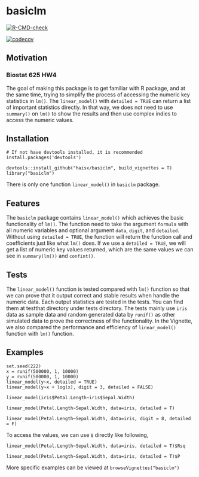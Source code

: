 # basiclm

<!-- badges: start -->
[![R-CMD-check](https://github.com/haisx/basiclm/workflows/R-CMD-check/badge.svg)](https://github.com/haisx/basiclm/actions)

[![codecov](https://codecov.io/gh/haisx/basiclm/branch/main/graph/badge.svg?token=uHnRthKzdt)](https://codecov.io/gh/haisx/basiclm)
<!-- badges: end -->



## Motivation
### Biostat 625 HW4
The goal of making this package is to get familiar with R package, and at the same time, trying to simplify the process of accessing the numeric key statistics in `lm()`. 
The `linear_model()` with `detailed = TRUE` can return a list of important statistics directly. In that way, we does not need to use `summary()` on `lm()` to show the results and then use complex indies to access the numeric values.

## Installation
```
# If not have devtools installed, it is recommended
install.packages('devtools')

devtools::install_github("haisx/basiclm", build_vignettes = T)
library("basiclm")
```
There is only one function `linear_model()` in `basiclm` package.

## Features
The `basiclm` package contains `linear_model()` which achieves the basic functionality of `lm()`. The function need to take the argument `formula` with all numeric variables and optional argument `data`, `digit`, and `detailed`. Without using `detailed = TRUE`, the function will return the function call and coefficients just like what `lm()` does. If we use a `detailed = TRUE`, we will get a list of numeric key values returned, which are the same values we can see in `summary(lm())` and `confint()`.

## Tests
The `linear_model()` function is tested compared with `lm()` function so that we can prove that it output correct and stable results when handle the numeric data. Each output statistics are tested in the tests. You can find them at testthat directory under tests directory. The tests mainly use `iris` data as sample data and random generated data by `runif()` as other simulated data to prove the correctness of the functionality. In the Vignette, we also compared the performance and efficiency of `linear_model()` function with `lm()` function.


## Examples

```
set.seed(222)
x = runif(500000, 1, 10000)
y = runif(500000, 1, 10000)
linear_model(y~x, detailed = TRUE)
linear_model(y~x + log(x), digit = 3, detailed = FALSE)
```

`linear_model(iris$Petal.Length~iris$Sepal.Width)`

`linear_model(Petal.Length~Sepal.Width, data=iris, detailed = T)`

`linear_model(Petal.Length~Sepal.Width, data=iris, digit = 8, detailed = F)`

To access the values, we can use `$` directly like following,

`linear_model(Petal.Length~Sepal.Width, data=iris, detailed = T)$Rsq`

`linear_model(Petal.Length~Sepal.Width, data=iris, detailed = T)$P`

More specific examples can be viewed at `browseVignettes("basiclm")`

